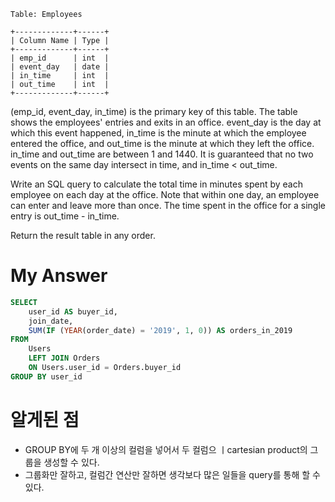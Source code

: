 ```
Table: Employees

+-------------+------+
| Column Name | Type |
+-------------+------+
| emp_id      | int  |
| event_day   | date |
| in_time     | int  |
| out_time    | int  |
+-------------+------+
```
(emp_id, event_day, in_time) is the primary key of this table.
The table shows the employees' entries and exits in an office.
event_day is the day at which this event happened, in_time is the minute at which the employee entered the office, and out_time is the minute at which they left the office.
in_time and out_time are between 1 and 1440.
It is guaranteed that no two events on the same day intersect in time, and in_time < out_time.

Write an SQL query to calculate the total time in minutes spent by each employee on each day at the office. Note that within one day, an employee can enter and leave more than once. The time spent in the office for a single entry is out_time - in_time.

Return the result table in any order.

# My Answer 
```sql
SELECT
    user_id AS buyer_id, 
    join_date, 
    SUM(IF (YEAR(order_date) = '2019', 1, 0)) AS orders_in_2019
FROM 
    Users
    LEFT JOIN Orders
    ON Users.user_id = Orders.buyer_id
GROUP BY user_id
```
# 알게된 점 
- GROUP BY에 두 개 이상의 컬럼을 넣어서 두 컬럼으 ㅣcartesian product의 그룹을 생성할 수 있다. 
- 그룹화만 잘하고, 컬럼간 연산만 잘하면 생각보다 많은 일들을 query를 통해 할 수 있다. 
